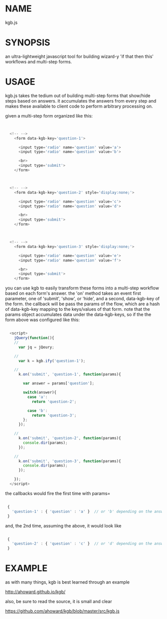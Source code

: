 NAME
====

kgb.js

SYNOPSIS
========

an ultra-lightweight javascript tool for building wizard-y 'if that then this' workflows and multi-step forms.

USAGE
=====

kgb.js takes the tedium out of building multi-step forms that show/hide steps
based on answers.  it accumulates the answers from every step and makes these
available to client code to perform arbitrary processing on.

given a multi-step form organized like this:

```javascript


  <!-- -->
    <form data-kgb-key='question-1'>

      <input type='radio' name='question' value='a'>
      <input type='radio' name='question' value='b'>

      <br>
      <input type='submit'>
    </form>



  <!-- -->
    <form data-kgb-key='question-2' style='display:none;'>

      <input type='radio' name='question' value='c'>
      <input type='radio' name='question' value='d'>

      <br>
      <input type='submit'>
    </form>



  <!-- -->
    <form data-kgb-key='question-3' style='display:none;'>

      <input type='radio' name='question' value='e'>
      <input type='radio' name='question' value='f'>

      <br>
      <input type='submit'>
    </form>


```

you can use kgb to easily transform these forms into a multi-step workflow
based on each form's answer.  the 'on' method takes an event first parameter,
one of 'submit', 'show', or 'hide', and a second, data-kgb-key of the form.
the callback will be pass the params of the flow, which are a hash of
data-kgb-key mapping to the keys/values of that form.  note that the params
object accumulates data under the data-kgb-keys, so if the the form above was
configured like this:


```javascript

  <script>
    jQuery(function(){
    //
      var jq = jQeury;

    //
      var k = kgb.ify('question-1');

    //
      k.on('submit', 'question-1', function(params){

        var answer = params['question'];

        switch(answer){
          case 'a':
            return 'question-2';

          case 'b':
            return 'question-3';
        };
      });

    //
      k.on('submit', 'question-2', function(params){
        console.dir(params);
      });

    //
      k.on('submit', 'question-3', function(params){
        console.dir(params);
      });

    });
  </script>

```

the callbacks would fire the first time with params=

```javascript

 {
   'question-1' : { 'question' : 'a' }  // or 'b' depending on the answer...
 }

```

and, the 2nd time, assuming the above, it would look like

```javascript

 {
   'question-2' : { 'question' : 'c' }  // or 'd' depending on the answer...
 }

```

EXAMPLE
=======

as with many things, kgb is best learned through an example

  http://ahoward.github.io/kgb/

also, be sure to read the source, it is small and clear

  https://github.com/ahoward/kgb/blob/master/src/kgb.js

